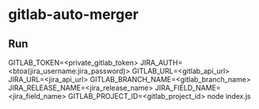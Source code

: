 # gitlab-auto-merger

## Run
GITLAB_TOKEN=<private_gitlab_token>
JIRA_AUTH=<btoa(jira_username:jira_password)>
GITLAB_URL=<gitlab_api_url>
JIRA_URL=<jira_api_url>
GITLAB_BRANCH_NAME=<gitlab_branch_name>
JIRA_RELEASE_NAME=<jira_release_name>
JIRA_FIELD_NAME=<jira_field_name>
GITLAB_PROJECT_ID=<gitlab_project_id>
node index.js
